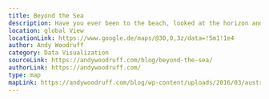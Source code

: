 ```yaml
---
title: Beyond the Sea
description: Have you ever been to the beach, looked at the horizon and wondered what lays on the other side of the ocean? This map visualizes what is located across the sea when looking straight out. While it is interesting to discover places you would not have guessed, the maps also illustrate the distortion and geographical interaction of map projections. 
location: global View
locationLink: https://www.google.de/maps/@30,0,3z/data=!5m1!1e4
author: Andy Woodruff
category: Data Visualization
sourceLink: https://andywoodruff.com/blog/beyond-the-sea/
authorLink: https://andywoodruff.com/
type: map
mapLink: https://andywoodruff.com/blog/wp-content/uploads/2016/03/australia.jpg
---
```

